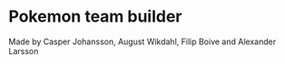 # Pokemon team builder

Made by Casper Johansson, August Wikdahl, Filip Boive and Alexander Larsson




